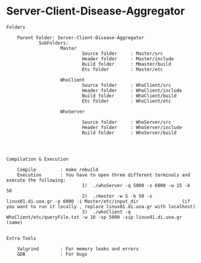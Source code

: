 # Server-Client-Disease-Aggregator
    Folders

        Parent Folder: Server-Client-Disease-Aggregator
                SubFolders:
                        Master
                                Source folder     : Master/src
                                Header folder     : Master/include
                                Build folder      : Mmaster/build        
                                Etc folder        : Master/etc            

                        WhoClient
                                Source folder     : WhoClient/src
                                Header folder     : WhoClient/include
                                Build folder      : WhoClient/build        
                                Etc folder        : WhoClient/etc          

                        WhoServer

                                Source folder     : WhoServer/src
                                Header folder     : WhoServer/include
                                Build folder      : WhoServer/build         




    Compilation & Execution

        Compile         : make rebuild
        Execution       : You have to open three different terminals and execute the following:
                                1)  ./whoServer -q 5000 -s 6000 -w 15 -b 50
                                2)  ./master -w 5 -b 50 -s linux01.di.uoa.gr -p 6000 -i Master/etc/input_dir                (if you want to run it locally , replace linux01.di.uoa.gr with localhost)
                                3)  ./whoClient -q WhoClient/etc/queryFile.txt -w 10 -sp 5000 -sip linux01.di.uoa.gr        (same)

     
    Extra Tools

        Valgrind        : For memory leaks and errors
        GDB             : For bugs

